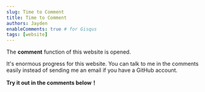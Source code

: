```yaml
---
slug: Time to Comment
title: Time to Comment
authors: Jayden
enableComments: true # for Gisqus
tags: [website]
---
```


The **comment** function of this website is opened. 

It's enormous progress for this website. You can talk to me in the comments easily instead of sending me an email if you have a GitHub account.

**Try it out in the comments below！**